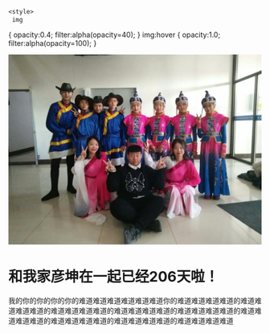 <!DOCTYPE html>
<html lang="en">
<head>
    <meta charset="UTF-8">
    <title>梦幻南泉——遇见Mr.right</title>
    
        
    <style>
     img
{
opacity:0.4;
filter:alpha(opacity=40); 
}
img:hover
{
opacity:1.0;
filter:alpha(opacity=100); 
} 
</style>
</head>
<body>
<img src="/7.jpg/" alt="/7.jpg/" />
<h1>和我家彦坤在一起已经206天啦！</h1>



<p>
我的你的你的你的你的难道难道难道难道难道难道你的难道难道难道难道的难道难道难道难道的难道难道难道难道的难道难道难道难道的难道难道难道难道的难道难道难道难道的难道难道难道难道的难道难道难道难道的难道难道难道难道
</p>


</body>
</html>


